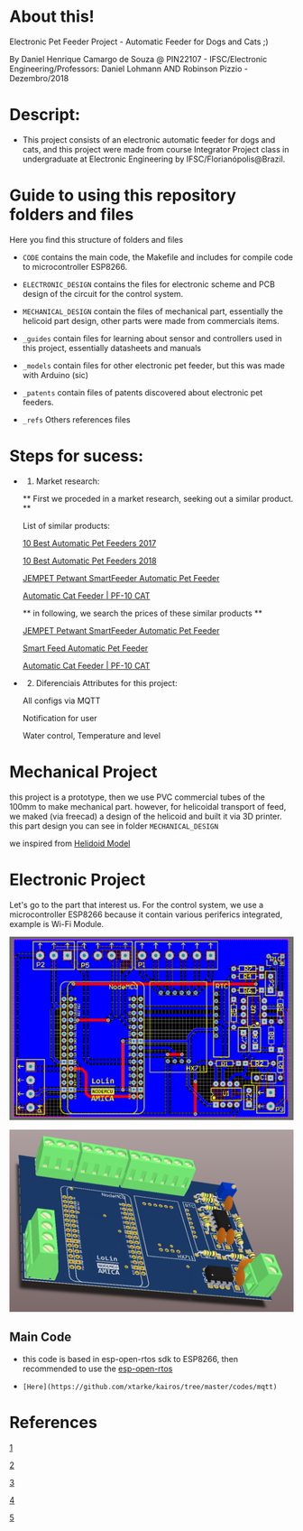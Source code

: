 # About this! 
Electronic Pet Feeder Project - Automatic Feeder for Dogs and Cats ;)

By Daniel Henrique Camargo de Souza @ PIN22107 - IFSC/Electronic Engineering/Professors: Daniel Lohmann AND Robinson Pizzio - Dezembro/2018

# Descript:
* This project consists of an electronic automatic feeder for dogs and cats, and this project were made from course Integrator Project class in undergraduate at Electronic Engineering by IFSC/Florianópolis@Brazil.

# Guide to using this repository folders and files
Here you find this structure of folders and files

* `CODE` contains the main code, the Makefile and includes for compile code to microcontroller ESP8266. 

* `ELECTRONIC_DESIGN` contains the files for electronic scheme and PCB design of the circuit for the control system.

* `MECHANICAL_DESIGN` contain the files of mechanical part, essentially the helicoid part design, other parts were made from commercials items.

* `_guides` contain files for learning about sensor and controllers used in this project, essentially datasheets and manuals

* `_models` contain files for other electronic pet feeder, but this was made with Arduino (sic) 

* `_patents` contain files of patents discovered about electronic pet feeders.

* `_refs` Others references files

# Steps for sucess:

* 1) Market research:
    
    ** First we proceded in a market research, seeking out a similar product. **
    
    List of similar products:
    
    [10 Best Automatic Pet Feeders 2017](https://www.youtube.com/watch?v=MUnrIJn3qq8)
    
    [10 Best Automatic Pet Feeders 2018](https://www.youtube.com/watch?v=D8cHpOWlC1c)
    
    [JEMPET Petwant SmartFeeder Automatic Pet Feeder](http://www.petwant.com/)
    
    [Automatic Cat Feeder | PF-10 CAT](https://www.petfeedster.com/product/automatic-cat-feeder/)
        
    ** in following, we search the prices of these similar products **
    
    [JEMPET Petwant SmartFeeder Automatic Pet Feeder](https://www.amazon.com/Petwant-SmartFeeder-Automatic-Dispenser-Controlled/dp/B01GFTZPDQ)
    
    [Smart Feed Automatic Pet Feeder](https://store.petsafe.net/smart-feed)
    
    [Automatic Cat Feeder | PF-10 CAT](https://www.amazon.com/New-Pet-Feedster-PF-10-PLUS/dp/B01N9D4672)
    
    
* 2) Diferenciais Attributes for this project:

    All configs via MQTT
    
    Notification for user 
    
    Water control, Temperature and level

# Mechanical Project

this project is a prototype, then we use PVC commercial tubes of the 100mm to make mechanical part. however, for helicoidal transport of feed, we maked (via freecad) a design of the helicoid and built it via 3D printer. this part design you can see in folder `MECHANICAL_DESIGN`
    
we inspired from [Helidoid Model](https://www.thingiverse.com/thing:27854)

# Electronic Project

Let's go to the part that interest us. For the control system, we use a microcontroller ESP8266 because it contain various periferics integrated, example is Wi-Fi Module.
    
![PCB 2D](https://github.com/bydansouza/ElectronicPetFeeder/blob/master/PCB_2D.PNG)

![PCB 3D](https://github.com/bydansouza/ElectronicPetFeeder/blob/master/PCB_3D.PNG)

## Main Code

* this code is based in esp-open-rtos sdk to ESP8266, then recommended to use the [esp-open-rtos](https://github.com/SuperHouse/esp-open-rtos)

* `[Here](https://github.com/xtarke/kairos/tree/master/codes/mqtt)`


# References
[1](https://www.instructables.com/id/Automatic-Arduino-Powered-Pet-Feeder/)

[2](https://www.hackster.io/circuito-io-team/iot-pet-feeder-10a4f3)

[3](https://www.circuito.io/blog/automatic-pet-feeder/)

[4](https://circuitdigest.com/microcontroller-projects/automatic-pet-feeder-using-arduino)

[5](https://www.youtube.com/watch?v=hpQ21NZ_fuw)
